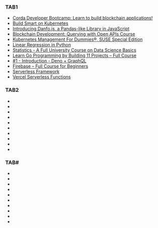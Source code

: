 ### TAB1

- [Corda Developer Bootcamp: Learn to build blockchain applications!](https://www.youtube.com/watch?v=tm06GCD0XJI)
- [Build Smart on Kubernetes](https://developer.ibm.com/conferences/build-smart-on-kubernetes/)
- [Introducing Danfo.js, a Pandas-like Library in JavaScript](https://blog.tensorflow.org/2020/08/introducing-danfo-js-pandas-like-library-in-javascript.html?m=1#:~:text=Data%20Science%20Nigeria-,Danfo)
- [Blockchain Development: Querying with Open APIs Course](https://www.youtube.com/watch?v=cQx6ig3mp1U)
- [Kubernetes Management For Dummies®, SUSE Special Edition](file:///Users/puneetsivananda/Code/Reading/002022021-DummiesGuide.pdf)
- [Linear Regression in Python](https://realpython.com/linear-regression-in-python/)
- [Statistics - A Full University Course on Data Science Basics](https://www.youtube.com/watch?v=xxpc-HPKN28)
- [Learn Go Programming by Building 11 Projects – Full Course](https://www.youtube.com/watch?v=jFfo23yIWac)
- [#1 - Introduction - Deno + GraphQL](https://www.youtube.com/watch?v=et28f0pSpmc&list=PLE9cyLFRZmXKZjvwqFbU-Wl3x04JR04e9)
- [Firebase – Full Course for Beginners](https://www.youtube.com/watch?v=fgdpvwEWJ9M)
- [Serverless Framework](https://www.serverless.com/framework)
- [Vercel Serverless Functions](https://vercel.com/docs/concepts/functions/serverless-functions)

### TAB2

- []()
- []()
- []()
- []()
- []()
- []()
- []()
- []()
- []()
- []()

### TAB#

- []()
- []()
- []()
- []()
- []()
- []()
- []()
- []()
- []()
- []()
